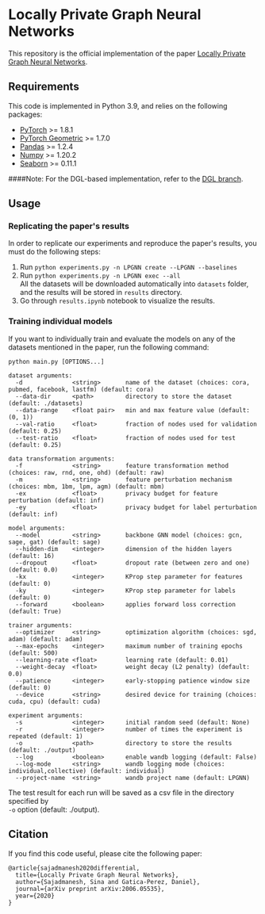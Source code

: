 # Locally Private Graph Neural Networks

This repository is the official implementation of the paper [Locally Private Graph Neural Networks](https://arxiv.org/abs/2006.05535).  


## Requirements

This code is implemented in Python 3.9, and relies on the following packages:  
- [PyTorch](https://pytorch.org/get-started/locally/) >= 1.8.1
- [PyTorch Geometric](https://pytorch-geometric.readthedocs.io/en/latest/notes/installation.html) >= 1.7.0
- [Pandas](https://pandas.pydata.org/pandas-docs/stable/getting_started/install.html) >= 1.2.4
- [Numpy](https://numpy.org/install/) >= 1.20.2
- [Seaborn](https://seaborn.pydata.org/) >= 0.11.1  

####Note: For the DGL-based implementation, refer to the [DGL branch](https://github.com/sisaman/LPGNN/tree/DGL).

## Usage

### Replicating the paper's results
In order to replicate our experiments and reproduce the paper's results, you must do the following steps:  
1. Run ``python experiments.py -n LPGNN create --LPGNN --baselines``
2. Run ``python experiments.py -n LPGNN exec --all``  
   All the datasets will be downloaded automatically into ``datasets`` folder, and the results will be stored in ``results`` directory.
2. Go through ``results.ipynb`` notebook to visualize the results.

### Training individual models
If you want to individually train and evaluate the models on any of the datasets mentioned in the paper, run the following command:  
```
python main.py [OPTIONS...]

dataset arguments:
  -d              <string>       name of the dataset (choices: cora, pubmed, facebook, lastfm) (default: cora)
  --data-dir      <path>         directory to store the dataset (default: ./datasets)
  --data-range    <float pair>   min and max feature value (default: (0, 1))
  --val-ratio     <float>        fraction of nodes used for validation (default: 0.25)
  --test-ratio    <float>        fraction of nodes used for test (default: 0.25)

data transformation arguments:
  -f              <string>       feature transformation method (choices: raw, rnd, one, ohd) (default: raw)
  -m              <string>       feature perturbation mechanism (choices: mbm, 1bm, lpm, agm) (default: mbm)
  -ex             <float>        privacy budget for feature perturbation (default: inf)
  -ey             <float>        privacy budget for label perturbation (default: inf)

model arguments:
  --model         <string>       backbone GNN model (choices: gcn, sage, gat) (default: sage)
  --hidden-dim    <integer>      dimension of the hidden layers (default: 16)
  --dropout       <float>        dropout rate (between zero and one) (default: 0.0)
  -kx             <integer>      KProp step parameter for features (default: 0)
  -ky             <integer>      KProp step parameter for labels (default: 0)
  --forward       <boolean>      applies forward loss correction (default: True)

trainer arguments:
  --optimizer     <string>       optimization algorithm (choices: sgd, adam) (default: adam)
  --max-epochs    <integer>      maximum number of training epochs (default: 500)
  --learning-rate <float>        learning rate (default: 0.01)
  --weight-decay  <float>        weight decay (L2 penalty) (default: 0.0)
  --patience      <integer>      early-stopping patience window size (default: 0)
  --device        <string>       desired device for training (choices: cuda, cpu) (default: cuda)

experiment arguments:
  -s              <integer>      initial random seed (default: None)
  -r              <integer>      number of times the experiment is repeated (default: 1)
  -o              <path>         directory to store the results (default: ./output)
  --log           <boolean>      enable wandb logging (default: False)
  --log-mode      <string>       wandb logging mode (choices: individual,collective) (default: individual)
  --project-name  <string>       wandb project name (default: LPGNN)
```

The test result for each run will be saved as a csv file in the directory specified by  
``-o`` option (default: ./output).

## Citation

If you find this code useful, please cite the following paper:  
```
@article{sajadmanesh2020differential,
  title={Locally Private Graph Neural Networks},
  author={Sajadmanesh, Sina and Gatica-Perez, Daniel},
  journal={arXiv preprint arXiv:2006.05535},
  year={2020}
}
```
